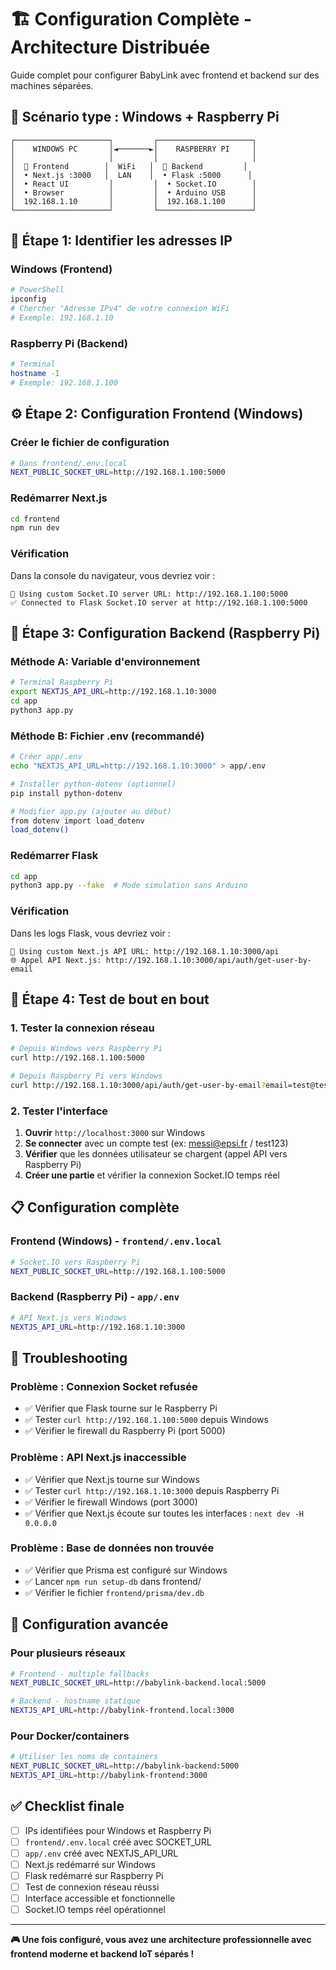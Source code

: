 # 🏗️ Configuration Complète - Architecture Distribuée

Guide complet pour configurer BabyLink avec frontend et backend sur des machines séparées.

## 🎯 Scénario type : Windows + Raspberry Pi

```
┌─────────────────────┐         ┌─────────────────────┐
│    WINDOWS PC       │◄───────►│    RASPBERRY PI     │
│                     │         │                     │
│  📱 Frontend        │  WiFi   │  🔧 Backend         │
│  • Next.js :3000   │  LAN    │  • Flask :5000      │
│  • React UI         │         │  • Socket.IO        │
│  • Browser          │         │  • Arduino USB      │
│  192.168.1.10       │         │  192.168.1.100      │
└─────────────────────┘         └─────────────────────┘
```

## 📍 Étape 1: Identifier les adresses IP

### Windows (Frontend)
```bash
# PowerShell
ipconfig
# Chercher "Adresse IPv4" de votre connexion WiFi
# Exemple: 192.168.1.10
```

### Raspberry Pi (Backend)  
```bash
# Terminal
hostname -I
# Exemple: 192.168.1.100
```

## ⚙️ Étape 2: Configuration Frontend (Windows)

### Créer le fichier de configuration

```bash
# Dans frontend/.env.local
NEXT_PUBLIC_SOCKET_URL=http://192.168.1.100:5000
```

### Redémarrer Next.js
```bash
cd frontend
npm run dev
```

### Vérification
Dans la console du navigateur, vous devriez voir :
```
🔌 Using custom Socket.IO server URL: http://192.168.1.100:5000
✅ Connected to Flask Socket.IO server at http://192.168.1.100:5000
```

## 🐍 Étape 3: Configuration Backend (Raspberry Pi)

### Méthode A: Variable d'environnement
```bash
# Terminal Raspberry Pi
export NEXTJS_API_URL=http://192.168.1.10:3000
cd app
python3 app.py
```

### Méthode B: Fichier .env (recommandé)
```bash
# Créer app/.env
echo "NEXTJS_API_URL=http://192.168.1.10:3000" > app/.env

# Installer python-dotenv (optionnel)
pip install python-dotenv

# Modifier app.py (ajouter au début)
from dotenv import load_dotenv
load_dotenv()
```

### Redémarrer Flask
```bash
cd app
python3 app.py --fake  # Mode simulation sans Arduino
```

### Vérification
Dans les logs Flask, vous devriez voir :
```
🔌 Using custom Next.js API URL: http://192.168.1.10:3000/api
🌐 Appel API Next.js: http://192.168.1.10:3000/api/auth/get-user-by-email
```

## 🧪 Étape 4: Test de bout en bout

### 1. Tester la connexion réseau
```bash
# Depuis Windows vers Raspberry Pi
curl http://192.168.1.100:5000

# Depuis Raspberry Pi vers Windows  
curl http://192.168.1.10:3000/api/auth/get-user-by-email?email=test@test.com
```

### 2. Tester l'interface
1. **Ouvrir** `http://localhost:3000` sur Windows
2. **Se connecter** avec un compte test (ex: messi@epsi.fr / test123)
3. **Vérifier** que les données utilisateur se chargent (appel API vers Raspberry Pi)
4. **Créer une partie** et vérifier la connexion Socket.IO temps réel

## 📋 Configuration complète

### Frontend (Windows) - `frontend/.env.local`
```bash
# Socket.IO vers Raspberry Pi
NEXT_PUBLIC_SOCKET_URL=http://192.168.1.100:5000
```

### Backend (Raspberry Pi) - `app/.env`
```bash
# API Next.js vers Windows
NEXTJS_API_URL=http://192.168.1.10:3000
```

## 🚨 Troubleshooting

### Problème : Connexion Socket refusée
- ✅ Vérifier que Flask tourne sur le Raspberry Pi
- ✅ Tester `curl http://192.168.1.100:5000` depuis Windows
- ✅ Vérifier le firewall du Raspberry Pi (port 5000)

### Problème : API Next.js inaccessible
- ✅ Vérifier que Next.js tourne sur Windows
- ✅ Tester `curl http://192.168.1.10:3000` depuis Raspberry Pi  
- ✅ Vérifier le firewall Windows (port 3000)
- ✅ Vérifier que Next.js écoute sur toutes les interfaces : `next dev -H 0.0.0.0`

### Problème : Base de données non trouvée
- ✅ Vérifier que Prisma est configuré sur Windows
- ✅ Lancer `npm run setup-db` dans frontend/
- ✅ Vérifier le fichier `frontend/prisma/dev.db`

## 🔧 Configuration avancée

### Pour plusieurs réseaux
```bash
# Frontend - multiple fallbacks
NEXT_PUBLIC_SOCKET_URL=http://babylink-backend.local:5000

# Backend - hostname statique
NEXTJS_API_URL=http://babylink-frontend.local:3000
```

### Pour Docker/containers
```bash
# Utiliser les noms de containers
NEXT_PUBLIC_SOCKET_URL=http://babylink-backend:5000
NEXTJS_API_URL=http://babylink-frontend:3000
```

## ✅ Checklist finale

- [ ] IPs identifiées pour Windows et Raspberry Pi
- [ ] `frontend/.env.local` créé avec SOCKET_URL  
- [ ] `app/.env` créé avec NEXTJS_API_URL
- [ ] Next.js redémarré sur Windows
- [ ] Flask redémarré sur Raspberry Pi
- [ ] Test de connexion réseau réussi
- [ ] Interface accessible et fonctionnelle
- [ ] Socket.IO temps réel opérationnel

---

**🎮 Une fois configuré, vous avez une architecture professionnelle avec frontend moderne et backend IoT séparés !** 
